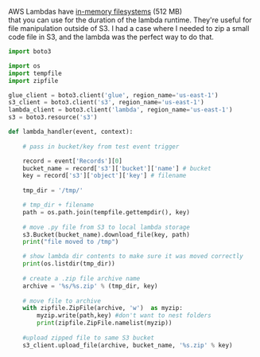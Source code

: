 AWS Lambdas have [in-memory filesystems](https://docs.aws.amazon.com/lambda/latest/dg/limits.html) (512 MB)  
that you can use for the duration of the lambda runtime. They're useful for file manipulation outside of S3. I had a case where I needed to 
zip a small code file in S3, and the lambda was the perfect way to do that. 


```python
import boto3

import os
import tempfile
import zipfile

glue_client = boto3.client('glue', region_name='us-east-1')
s3_client = boto3.client('s3', region_name='us-east-1')
lambda_client = boto3.client('lambda', region_name='us-east-1')
s3 = boto3.resource('s3')

def lambda_handler(event, context):
    
    # pass in bucket/key from test event trigger

    record = event['Records'][0]
    bucket_name = record['s3']['bucket']['name'] # bucket 
    key = record['s3']['object']['key'] # filename
    
    tmp_dir = '/tmp/'

    # tmp_dir + filename
    path = os.path.join(tempfile.gettempdir(), key)
    
    # move .py file from S3 to local lambda storage
    s3.Bucket(bucket_name).download_file(key, path)
    print("file moved to /tmp")

    # show lambda dir contents to make sure it was moved correctly
    print(os.listdir(tmp_dir))
    
    # create a .zip file archive name
    archive = '%s/%s.zip' % (tmp_dir, key)
    
    # move file to archive
    with zipfile.ZipFile(archive, 'w')  as myzip:
        myzip.write(path,key) #don't want to nest folders
        print(zipfile.ZipFile.namelist(myzip))
    
    #upload zipped file to same S3 bucket
    s3_client.upload_file(archive, bucket_name, '%s.zip' % key)
```
